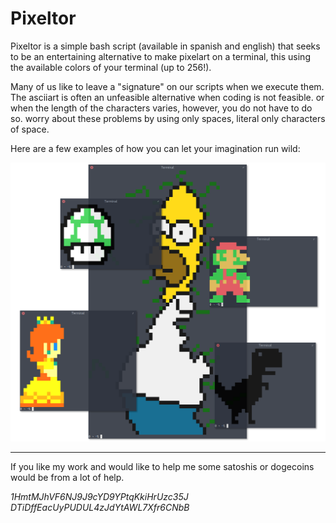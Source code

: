 # Pixeltor

Pixeltor is a simple bash script (available in spanish and english) that seeks
to be an entertaining alternative to make pixelart on a terminal, this using the
available colors of your terminal (up to 256!).

Many of us like to leave a "signature" on our scripts when we execute them. The
asciiart is often an unfeasible alternative when coding is not feasible.  or
when the length of the characters varies, however, you do not have to do so.
worry about these problems by using only spaces, literal only characters of
space.

Here are a few examples of how you can let your imagination run wild:

![Preview](src/img/preview.png)

---

If you like my work and would like to help me some satoshis or dogecoins would
be from a lot of help.

*1HmtMJhVF6NJ9J9cYD9YPtqKkiHrUzc35J*
*DTiDffEacUyPUDUL4zJdYtAWL7Xfr6CNbB*
